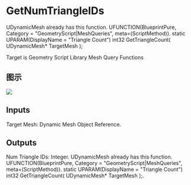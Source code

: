 # GetNumTriangleIDs

UDynamicMesh already has this function. UFUNCTION(BlueprintPure, Category = "GeometryScript|MeshQueries", meta=(ScriptMethod)). static UPARAM(DisplayName = "Triangle Count") int32 GetTriangleCount( UDynamicMesh* TargetMesh );

Target is Geometry Script Library Mesh Query Functions

## 图示

![]($-20221218-19120210.png)

## Inputs

Target Mesh: Dynamic Mesh Object Reference.  

## Outputs

Num Triangle IDs: Integer. UDynamicMesh already has this function. UFUNCTION(BlueprintPure, Category = "GeometryScript|MeshQueries", meta=(ScriptMethod)). static UPARAM(DisplayName = "Triangle Count") int32 GetTriangleCount( UDynamicMesh* TargetMesh );.

